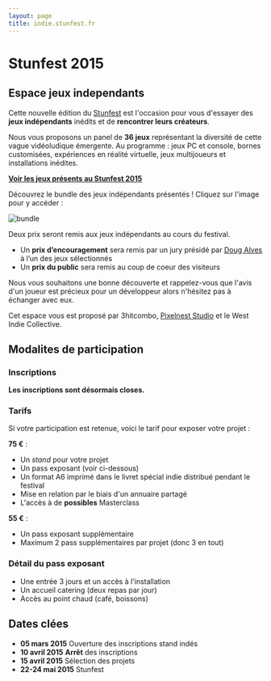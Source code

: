 ```yaml
---
layout: page
title: indie.stunfest.fr
---
```


# Stunfest 2015

## Espace jeux independants

Cette nouvelle édition du [Stunfest](http://www.stunfest.fr) est l'occasion pour vous d'essayer des **jeux indépendants** inédits et de **rencontrer leurs créateurs**.

Nous vous proposons un panel de **36 jeux** représentant la diversité de cette vague vidéoludique émergente. 
Au programme : jeux PC et console, bornes customisées, expériences en réalité virtuelle, jeux multijoueurs et installations inédites.

**[Voir les jeux présents au Stunfest 2015](/2015/)**

Découvrez le bundle des jeux indépendants présentés ! Cliquez sur l'image pour y accéder :

![[bundle](http://i.imgur.com/LUvrZGj.png)](http://itch.io/b/27/stunfest-indie-bundle-2015)

Deux prix seront remis aux jeux indépendants au cours du festival. 

- Un **prix d’encouragement** sera remis par un jury présidé par [Doug Alves](https://twitter.com/_adoru_) à l’un des jeux sélectionnés 
- Un **prix du public** sera remis au coup de coeur des visiteurs

Nous vous souhaitons une bonne découverte et rappelez-vous que l'avis d'un joueur est précieux pour un développeur alors n'hésitez pas à échanger avec eux.

Cet espace vous est proposé par 3hitcombo, [Pixelnest Studio](http://pixelnest.io) et le West Indie Collective.

## Modalites de participation

### Inscriptions

**Les inscriptions sont désormais closes.**

### Tarifs

Si votre participation est retenue, voici le tarif pour exposer votre projet :

**75 €** :

- Un *stand* pour votre projet
- Un pass exposant (voir ci-dessous)
- Un format A6 imprimé dans le livret spécial indie distribué pendant le festival
- Mise en relation par le biais d'un annuaire partagé
- L'accès à de **possibles** Masterclass

**55 €** :

- Un pass exposant supplémentaire
- Maximum 2 pass supplémentaires par projet (donc 3 en tout)

### Détail du pass exposant

- Une entrée 3 jours et un accès à l'installation
- Un accueil catering (deux repas par jour)
- Accès au point chaud (café, boissons)

## Dates clées

- **05 mars 2015** Ouverture des inscriptions stand indés
- **10 avril 2015** **Arrêt** des inscriptions
- **15 avril 2015** Sélection des projets
- **22-24 mai 2015** Stunfest
